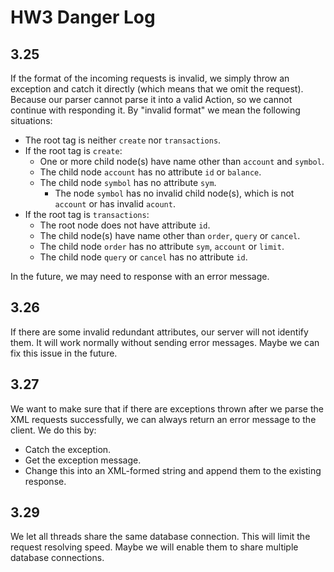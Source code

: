 # HW3 Danger Log

## 3.25

If the format of the incoming requests is invalid, we simply throw an exception and catch it directly (which means that we omit the request). Because our parser cannot parse it into a valid Action, so we cannot continue with responding it. By "invalid format" we mean the following situations:

* The root tag is neither `create` nor `transactions`. 
* If the root tag is `create`:
  * One or more child node(s) have name other than `account` and `symbol`. 
  * The child node `account` has no attribute `id` or `balance`. 
  * The child node `symbol` has no attribute `sym`. 
    * The node `symbol` has no invalid child node(s), which is not `account` or has invalid `acount`. 
* If the root tag is `transactions`: 
  * The root node does not have attribute `id`. 
  * The child node(s) have name other than `order`, `query` or `cancel`. 
  * The child node `order` has no attribute `sym`, `account` or `limit`. 
  * The child node `query` or `cancel` has no attribute `id`. 

In the future, we may need to response with an error message. 

## 3.26

If there are some invalid redundant attributes, our server will not identify them. It will work normally without sending error messages. Maybe we can fix this issue in the future. 

## 3.27

We want to make sure that if there are exceptions thrown after we parse the XML requests successfully, we can always return an error message to the client. We do this by: 

* Catch the exception. 
* Get the exception message. 
* Change this into an XML-formed string and append them to the existing response. 

## 3.29

We let all threads share the same database connection. This will limit the request resolving speed. Maybe we will enable them to share multiple database connections. 


